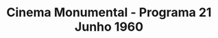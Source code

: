 ---
ref: sol-111-0004
title: ["Cinema Monumental - Programa 21 Junho 1960"]
author_name: ["unknown author"]
publisher: ["Cinema Monumental"]
year: "y1960"
origin: null
formats: ["programme"]
disciplines: ["graphic-design"]
tags:
layout: artifact
status: ["scan"]
published: false
int_published: false
image_count:
date_added: 2023-06-16
batch:
---